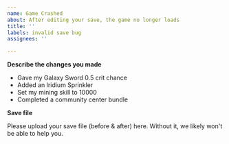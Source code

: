 ```yaml
---
name: Game Crashed
about: After editing your save, the game no longer loads
title: ''
labels: invalid save bug
assignees: ''

---
```


**Describe the changes you made**

- Gave my Galaxy Sword 0.5 crit chance
- Added an Iridium Sprinkler
- Set my mining skill to 10000
- Completed a community center bundle

**Save file**

Please upload your save file (before & after) here. Without it, we likely won't be able to help you.

